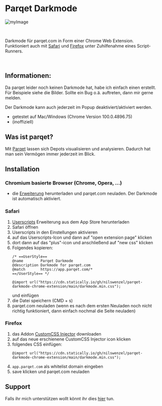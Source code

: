 # Parqet Darkmode
![myImage](../docs/gifs/readme_images.gif)

<br/>

Darkmode für parqet.com in Form einer Chrome Web Extension. <br/>
Funktioniert auch mit [Safari](#safari) und [Firefox](#firefox) unter Zuhilfenahme eines Script-Runners.

<br/>

## Informationen:
Da parqet leider noch keinen Darkmode hat, habe ich einfach einen erstellt. Für Beispiele siehe die Bilder. Sollte ein Bug o.ä. auftreten, dann mir gerne melden.

Der Darkmode kann auch jederzeit im Popup deaktiviert/aktiviert werden.

- getestet auf Mac/Windows (Chrome Version 100.0.4896.75)
- (inoffiziell)

## Was ist parqet?
Mit [Parqet](https://www.parqet.com) lassen sich Depots visualisieren und analysieren. Dadurch hat man sein Vermögen immer jederzeit im Blick.

## Installation

### Chromium basierte Browser (Chrome, Opera, ...)
- die [Erweiterung](https://chrome.google.com/webstore/detail/parqet-darkmode/jfhpcliegfecjhjehclnhnngbjndodoj?hl) herunterladen und parqet.com neuladen. Der Darkmode ist automatisch aktiviert.

### Safari
1. [Userscripts](https://apps.apple.com/us/app/userscripts/id1463298887) Erweiterung aus dem App Store herunterladen
2. Safari öffnen
3. Userscripts in den Einstellungen aktivieren
4. auf das Userscripts-Icon und dann auf "open extension page" klicken
5. dort dann auf das "plus"-icon und anschließend auf "new css" klicken
6. Folgendes kopieren:
    ```
    /* ==UserStyle==
    @name        Parqet Darkmode
    @description Darkmode for parqet.com
    @match       https://app.parqet.com/*
    ==/UserStyle== */

    @import url("https://cdn.statically.io/gh/nilswenzel/parqet-darkmode-chrome-extension/main/darkmode.min.css");
    ```
    und einfügen
7. die Datei speichern (CMD + s)
8. parqet.com neuladen (wenn es nach dem ersten Neuladen noch nicht richtig funktioniert, dann einfach nochmal die Seite neuladen)

### Firefox
1. das Addon [CustomCSS Injector](https://addons.mozilla.org/de/firefox/addon/customcss-injector/) downloaden
2. auf das neue erschienene CustomCSS Injector icon klicken
3. folgendes CSS einfügen:
    ```
    @import url("https://cdn.statically.io/gh/nilswenzel/parqet-darkmode-chrome-extension/main/darkmode.min.css");
    ```
4. `app.parqet.com` als whitelist domain eingeben
5. save klicken und parqet.com neuladen

## Support
Falls ihr mich unterstützen wollt könnt ihr dies [hier](https://www.paypal.com/paypalme/nilswenzel01) tun.